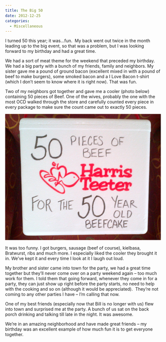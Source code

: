 ```yaml
---
title: The Big 50
date: 2012-12-25
categories: 
  - Miscellaneous
---
```


I turned 50 this year; it was…fun.  My back went out twice in the month leading up to the big event, so that was a problem, but I was looking forward to my birthday and had a great time.

We had a sort of meat theme for the weekend that preceded my birthday. We had a big party with a bunch of my friends, family and neighbors. My sister gave me a pound of ground bacon (excellent mixed in with a pound of beef to make burgers), some smoked bacon and a I Love Bacon t-shirt (which I don’t seem to know where it is right now). That was fun.

Two of my neighbors got together and gave me a cooler (photo below) containing 50 pieces of Beef. One of the wives, probably the one with the most OCD walked through the store and carefully counted every piece in every package to make sure the count came out to exactly 50 pieces.

![Birthday Meat Cooler](images/Birthday-Cooler.png)

It was too funny. I got burgers, sausage (beef of course), kielbasa, Bratwurst, ribs and much more. I especially liked the cooler they brought it in. We’ve kept it and every time I look at it I laugh out loud.

My brother and sister came into town for the party, we had a great time together but they’ll never come over on a party weekend again – too much work for them. I told them that going forward, whenever they come in for a party, they can just show up right before the party starts, no need to help with the cooking and so on (although it would be appreciated).  They’re not coming to any other parties I have – I’m calling that now.

One of my best friends (especially now that Bill is no longer with us) flew into town and surprised me at the party. A bunch of us sat on the back porch drinking and talking till late in the night. It was awesome.

We’re in an amazing neighborhood and have made great friends – my birthday was an excellent example of how much fun it is to get everyone together.
